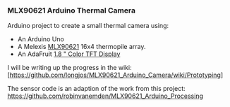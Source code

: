 ### MLX90621 Arduino Thermal Camera

Arduino project to create a small thermal camera using:

 * An Arduino Uno
 * A Melexis [MLX90621](http://www.melexis.com/Infrared-Thermometer-Sensors/Infrared-Thermometer-Sensors/Low-noise-high-speed-16x4-Far-Infrared-array-823.aspx) 16x4 thermopile array.
 * An AdaFruit [1.8 " Color TFT Display](https://www.adafruit.com/products/358)

I will be writing up the progress in the wiki:
[https://github.com/longjos/MLX90621_Arduino_Camera/wiki/Prototyping]


The sensor code is an adaption of the work from this project: https://github.com/robinvanemden/MLX90621_Arduino_Processing
